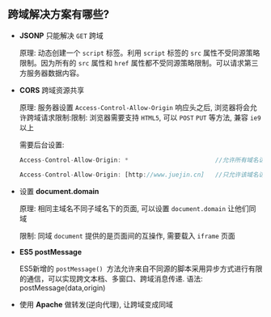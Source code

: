 ## 跨域解决方案有哪些?

- **JSONP** 只能解决 `GET` 跨域

  原理: 动态创建一个 `script` 标签。利用 `script` 标签的 `src` 属性不受同源策略限制。因为所有的 `src` 属性和 `href` 属性都不受同源策略限制。可以请求第三方服务器数据内容。

- **CORS** 跨域资源共享

  原理: 服务器设置 `Access-Control-Allow-Origin` 响应头之后, 浏览器将会允许跨域请求限制:限制: 浏览器需要支持 `HTML5`, 可以 `POST` `PUT` 等方法, 兼容 `ie9` 以上

  需要后台设置:

  ```js
  Access-Control-Allow-Origin: * 						//允许所有域名访问
  
  Access-Control-Allow-Origin: [http://www.juejin.cn]	//只允许该域名访问
  ```

- 设置 **document.domain**

  原理: 相同主域名不同子域名下的页面, 可以设置 `document.domain` 让他们同域

  限制: 同域 `document` 提供的是页面间的互操作, 需要载入 `iframe` 页面

- **ES5 postMessage**

  ES5新增的 `postMessage() `方法允许来自不同源的脚本采用异步方式进行有限的通信，可以实现跨文本档、多窗口、跨域消息传递.
  语法:
  postMessage(data,origin)

- 使用 **Apache** 做转发(逆向代理), 让跨域变成同域

